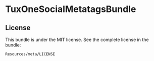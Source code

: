 TuxOneSocialMetatagsBundle
=================

License
-------

This bundle is under the MIT license. See the complete license in the bundle:

    Resources/meta/LICENSE
